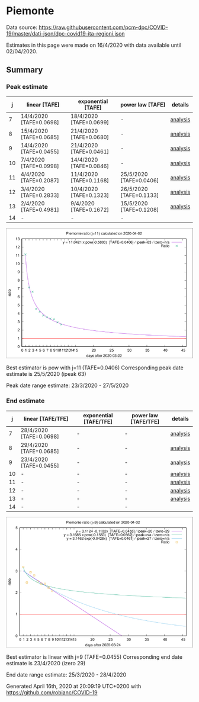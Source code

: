 # Piemonte


Data source: https://raw.githubusercontent.com/pcm-dpc/COVID-19/master/dati-json/dpc-covid19-ita-regioni.json

Estimates in this page were made on 16/4/2020 with data available until 02/04/2020.


## Summary 

### Peak estimate 
|j|linear [TAFE]|exponential [TAFE]|power law [TAFE]|details|
|---|----|-----------|---------|-------|
|7|14/4/2020 [TAFE=0.0698]|18/4/2020 [TAFE=0.0699]|-|[analysis](COVID-19_piemonte_j7_2020-04-02.md)|
|8|15/4/2020 [TAFE=0.0685]|21/4/2020 [TAFE=0.0680]|-|[analysis](COVID-19_piemonte_j8_2020-04-02.md)|
|9|14/4/2020 [TAFE=0.0455]|21/4/2020 [TAFE=0.0461]|-|[analysis](COVID-19_piemonte_j9_2020-04-02.md)|
|10|7/4/2020 [TAFE=0.0998]|14/4/2020 [TAFE=0.0846]|-|[analysis](COVID-19_piemonte_j10_2020-04-02.md)|
|11|4/4/2020 [TAFE=0.2087]|11/4/2020 [TAFE=0.1168]|25/5/2020 [TAFE=0.0406]|[analysis](COVID-19_piemonte_j11_2020-04-02.md)|
|12|3/4/2020 [TAFE=0.2833]|10/4/2020 [TAFE=0.1323]|26/5/2020 [TAFE=0.1133]|[analysis](COVID-19_piemonte_j12_2020-04-02.md)|
|13|2/4/2020 [TAFE=0.4981]|9/4/2020 [TAFE=0.1672]|15/5/2020 [TAFE=0.1208]|[analysis](COVID-19_piemonte_j13_2020-04-02.md)|
|14|-|-|-||

![best peak estimate](COVID-19_piemonte_j11_2020-04-02.png)

Best estimator is pow with j=11 (TAFE=0.0406)
Corresponding peak date estimate is 25/5/2020 (ipeak 63)


Peak date range estimate: 23/3/2020 - 27/5/2020

### End estimate 
|j|linear [TAFE/TFE]|exponential [TAFE/TFE]|power law [TAFE/TFE]|details|
|---|----|-----------|---------|-------|
|7|28/4/2020 [TAFE=0.0698]|-|-|[analysis](COVID-19_piemonte_j7_2020-04-02.md)|
|8|29/4/2020 [TAFE=0.0685]|-|-|[analysis](COVID-19_piemonte_j8_2020-04-02.md)|
|9|23/4/2020 [TAFE=0.0455]|-|-|[analysis](COVID-19_piemonte_j9_2020-04-02.md)|
|10|-|-|-|[analysis](COVID-19_piemonte_j10_2020-04-02.md)|
|11|-|-|-|[analysis](COVID-19_piemonte_j11_2020-04-02.md)|
|12|-|-|-|[analysis](COVID-19_piemonte_j12_2020-04-02.md)|
|13|-|-|-|[analysis](COVID-19_piemonte_j13_2020-04-02.md)|
|14|-|-|-||

![best zero estimate](COVID-19_piemonte_j9_2020-04-02.png)

Best estimator is linear with j=9 (TAFE=0.0455)
Corresponding end date estimate is 23/4/2020 (izero 29)


End date range estimate: 25/3/2020 - 28/4/2020

Generated April 16th, 2020 at 20:09:19 UTC+0200 with https://github.com/robianc/COVID-19
